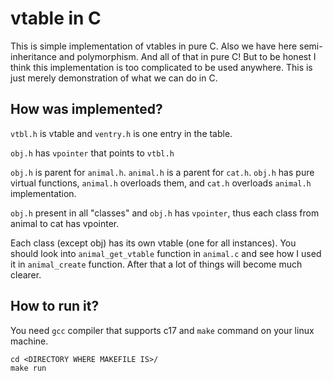 # vtable in C 

This is simple implementation of vtables in pure C. Also we have here semi-inheritance and polymorphism. And all of that in pure C! But to be honest I think this implementation is too complicated to be used anywhere. This is just merely demonstration of what we can do in C. 

## How was implemented?

`vtbl.h` is vtable and `ventry.h` is one entry in the table.

`obj.h` has `vpointer` that points to `vtbl.h`

`obj.h` is parent for `animal.h`. `animal.h` is a parent for `cat.h`. `obj.h` has pure virtual functions, `animal.h` overloads them, and `cat.h` overloads `animal.h` implementation.

`obj.h` present in all "classes" and `obj.h` has `vpointer`, thus each class from animal to cat has vpointer.

Each class (except obj) has its own vtable (one for all instances). You should look into `animal_get_vtable` function in `animal.c` and see how I used it in `animal_create` function. After that a lot of things will become much clearer.

## How to run it? 

You need `gcc` compiler that supports c17 and `make` command on your linux machine.

```
cd <DIRECTORY WHERE MAKEFILE IS>/
make run 
```
